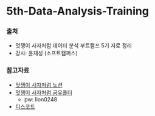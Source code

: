 # 5th-Data-Analysis-Training

### 출처
- 멋쟁이 사자처럼 데이터 분석 부트캠프 5기 자료 정리
- 강사: 윤재성 (소프트캠퍼스)

### 참고자료
- [멋쟁이 사자처럼 노션](https://likelion.notion.site/5-19e44860a4f4804e8422cfc8496f128b)  
- [멋쟁이 사자처럼 공유폴더](https://mybox.naver.com/share/verify?shareKey=Z-vpsiMQVAw9Wv8YS2BN7I0CeBedAPVRUd9kk3c5a-gB&resourceKey=Y3Jvbm91czc4fDM0NzI1OTM2MDQ1MjkyODA4NDR8RHwxNjIxMzQ3OQ)  
  - pw: lion0248  
- [디스코드](https://discord.com/channels/1341227219371954229/1342347644143534112)  
